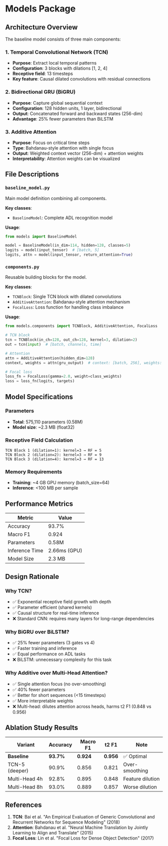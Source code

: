 # Models Package

## Architecture Overview

The baseline model consists of three main components:

### 1. Temporal Convolutional Network (TCN)
- **Purpose**: Extract local temporal patterns
- **Configuration**: 3 blocks with dilations [1, 2, 4]
- **Receptive field**: 13 timesteps
- **Key feature**: Causal dilated convolutions with residual connections

### 2. Bidirectional GRU (BiGRU)
- **Purpose**: Capture global sequential context
- **Configuration**: 128 hidden units, 1 layer, bidirectional
- **Output**: Concatenated forward and backward states (256-dim)
- **Advantage**: 25% fewer parameters than BiLSTM

### 3. Additive Attention
- **Purpose**: Focus on critical time steps
- **Type**: Bahdanau-style attention with single focus
- **Output**: Weighted context vector (256-dim) + attention weights
- **Interpretability**: Attention weights can be visualized

## File Descriptions

### `baseline_model.py`
Main model definition combining all components.

**Key classes**:
- `BaselineModel`: Complete ADL recognition model

**Usage**:
```python
from models import BaselineModel

model = BaselineModel(in_dim=114, hidden=128, classes=5)
logits = model(input_tensor)  # [batch, 5]
logits, attn = model(input_tensor, return_attention=True)
```

### `components.py`
Reusable building blocks for the model.

**Key classes**:
- `TCNBlock`: Single TCN block with dilated convolutions
- `AdditiveAttention`: Bahdanau-style attention mechanism
- `FocalLoss`: Loss function for handling class imbalance

**Usage**:
```python
from models.components import TCNBlock, AdditiveAttention, FocalLoss

# TCN block
tcn = TCNBlock(in_ch=128, out_ch=128, kernel=3, dilation=2)
out = tcn(input)  # [batch, channels, time]

# Attention
attn = AdditiveAttention(hidden_dim=128)
context, weights = attn(gru_output)  # context: [batch, 256], weights: [batch, time]

# Focal loss
loss_fn = FocalLoss(gamma=2.0, weight=class_weights)
loss = loss_fn(logits, targets)
```

## Model Specifications

### Parameters
- **Total**: 575,110 parameters (0.58M)
- **Model size**: ~2.3 MB (float32)

### Receptive Field Calculation
```
TCN Block 1 (dilation=1): kernel=3 → RF = 5
TCN Block 2 (dilation=2): kernel=3 → RF = 9
TCN Block 3 (dilation=4): kernel=3 → RF = 13
```

### Memory Requirements
- **Training**: ~4 GB GPU memory (batch_size=64)
- **Inference**: <100 MB per sample

## Performance Metrics

| Metric | Value |
|--------|-------|
| Accuracy | 93.7% |
| Macro F1 | 0.924 |
| Parameters | 0.58M |
| Inference Time | 2.66ms (GPU) |
| Model Size | 2.3 MB |

## Design Rationale

### Why TCN?
- ✅ Exponential receptive field growth with depth
- ✅ Parameter efficient (shared kernels)
- ✅ Causal structure for real-time inference
- ❌ Standard CNN: requires many layers for long-range dependencies

### Why BiGRU over BiLSTM?
- ✅ 25% fewer parameters (3 gates vs 4)
- ✅ Faster training and inference
- ✅ Equal performance on ADL tasks
- ❌ BiLSTM: unnecessary complexity for this task

### Why Additive over Multi-Head Attention?
- ✅ Single attention focus (no over-smoothing)
- ✅ 40% fewer parameters
- ✅ Better for short sequences (<15 timesteps)
- ✅ More interpretable weights
- ❌ Multi-head: dilutes attention across heads, harms t2 F1 (0.848 vs 0.956)

## Ablation Study Results

| Variant | Accuracy | Macro F1 | t2 F1 | Note |
|---------|----------|----------|-------|------|
| **Baseline** | **93.7%** | **0.924** | **0.956** | ✅ Optimal |
| TCN-5 (deeper) | 90.9% | 0.856 | 0.821 | Over-smoothing |
| Multi-Head 4h | 92.8% | 0.895 | 0.848 | Feature dilution |
| Multi-Head 8h | 93.0% | 0.889 | 0.857 | Worse dilution |

## References

1. **TCN**: Bai et al. "An Empirical Evaluation of Generic Convolutional and Recurrent Networks for Sequence Modeling" (2018)
2. **Attention**: Bahdanau et al. "Neural Machine Translation by Jointly Learning to Align and Translate" (2015)
3. **Focal Loss**: Lin et al. "Focal Loss for Dense Object Detection" (2017)
